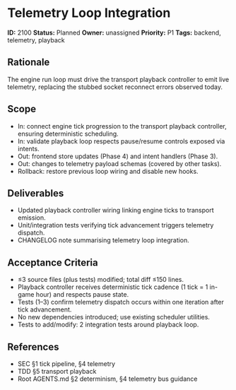 # Telemetry Loop Integration

**ID:** 2100
**Status:** Planned
**Owner:** unassigned
**Priority:** P1
**Tags:** backend, telemetry, playback

## Rationale
The engine run loop must drive the transport playback controller to emit live telemetry, replacing the stubbed socket reconnect errors observed today.

## Scope
- In: connect engine tick progression to the transport playback controller, ensuring deterministic scheduling.
- In: validate playback loop respects pause/resume controls exposed via intents.
- Out: frontend store updates (Phase 4) and intent handlers (Phase 3).
- Out: changes to telemetry payload schemas (covered by other tasks).
- Rollback: restore previous loop wiring and disable new hooks.

## Deliverables
- Updated playback controller wiring linking engine ticks to transport emission.
- Unit/integration tests verifying tick advancement triggers telemetry dispatch.
- CHANGELOG note summarising telemetry loop integration.

## Acceptance Criteria
- ≤3 source files (plus tests) modified; total diff ≤150 lines.
- Playback controller receives deterministic tick cadence (1 tick = 1 in-game hour) and respects pause state.
- Tests (1–3) confirm telemetry dispatch occurs within one iteration after tick advancement.
- No new dependencies introduced; use existing scheduler utilities.
- Tests to add/modify: 2 integration tests around playback loop.

## References
- SEC §1 tick pipeline, §4 telemetry
- TDD §5 transport playback
- Root AGENTS.md §2 determinism, §4 telemetry bus guidance
